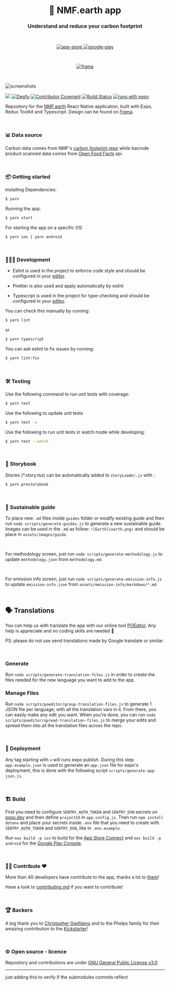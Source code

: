 <h1 align="center">🌱 NMF.earth app</h1>
<h3 align="center">Understand and reduce your carbon footprint</h3>

<br />

<p align="center">
  <a href="https://apps.apple.com/us/app/nmf-earth/id1494561829">
    <img alt="app-store" src="https://github.com/NotMyFaultEarth/nmf-app/blob/main/app-store.png" />
  </a>
  <a href="https://play.google.com/store/apps/details?id=nmf.earth">
    <img alt="google-play" src="https://github.com/NotMyFaultEarth/nmf-app/blob/main/play-store.png" />
  </a>
</p>

<br />

<p align="center">
  <a href="https://www.figma.com/community/file/967052407514062912">
    <img alt="figma" src="https://github.com/NotMyFaultEarth/nmf-app/blob/main/figma.png" />
  </a>
</p>

<br />

![screenshots](https://github.com/NotMyFaultEarth/nmf-app/blob/main/app-preview.png)

![](https://github.com/NMF-earth/nmf-app/workflows/Test%20CI/badge.svg)
[![Depfu](https://badges.depfu.com/badges/f3b06c819202baf2a14b3241cbf249c9/overview.svg)](https://depfu.com/repos/github/NotMyFaultEarth/nmf-app?project_id=10243)
[![Contributor Covenant](https://img.shields.io/badge/Contributor%20Covenant-v2.0%20adopted-ff69b4.svg)](code_of_conduct.md)
[![Build Status](https://img.shields.io/static/v1.svg?label=CSL&message=software%20against%20climate%20change&color=green?style=flat&logo=github)](https://github.com/climate-strike/license)
[![runs with expo](https://img.shields.io/badge/Runs%20with%20Expo-000.svg?style=flat-square&logo=EXPO&labelColor=f3f3f3&logoColor=000)](https://expo.io/)

Repository for the [NMF.earth](https://nmf.earth/) React Native application, built with Expo, Redux Toolkit and Typescript.
Design can be found on [Figma](https://www.figma.com/community/file/967052407514062912).

<br />

### 📊 Data source

Carbon data comes from NMF's [carbon footprint repo](https://github.com/NMF-earth/carbon-footprint) while barcode product scanned data comes from [Open Food Facts](https://world.openfoodfacts.org/) api.

<br />

### 📦 Getting started

Installing Dependencies:

```bash
$ yarn
```

Running the app:

```bash
$ yarn start
```

For starting the app on a specific OS:

```bash
$ yarn ios | yarn android
```

<br />

### 👩🏾‍💻 Development

- Eslint is used in the project to enforce code style and should be configured in your [editor](https://eslint.org/docs/user-guide/integrations).

- Prettier is also used and apply automatically by eslint

- Typescript is used in the project for type-checking and should be configured in your [editor](https://github.com/Microsoft/TypeScript/wiki/TypeScript-Editor-Support).

You can check this manually by running:

```bash
$ yarn lint
```

or

```bash
$ yarn typescript
```

You can ask eslint to fix issues by running:

```bash
$ yarn lint:fix
```

<br />

### 🛠 Testing

Use the following command to run unit tests with coverage:

```bash
$ yarn test
```

Use the following to update unit tests

```bash
$ yarn test -u
```

Use the following to run unit tests in watch mode while developing:

```bash
$ yarn test --watch
```

<br />

### 🎨 Storybook

Stories (\*.story.tsx) can be automatically added to `storyLoader.js` with :

```bash
$ yarn prestorybook
```

<br />

### 📗 Sustainable guide

To place new `.md` files inside `guides` folder or modify existing guide and then run `node scripts/generate-guides.js` to generate a new sustainable guide. Images can be used in the `.md` as follow: `![Earth](earth.png)` and should be place in `assets/images/guide`.

<br />

For methodology screen, just run `node scripts/generate-methodology.js` to update `methodology.json` from `methodology.md`.

<br />

For emission info screen, just run `node scripts/generate-emission-info.js` to update `emission-info.json` from `assets/emission-info/markdown/*.md`.

<br />

## 🗣 Translations

You can help us with translate the app with our online tool [POEditor](https://poeditor.com/join/project/0MbginCsWp). Any help is appreciate and no coding skills are needed 🤗

PS: please do not use send translations made by Google translate or similar.

<br />

### Generate

Run `node scripts/generate-translation-files.js` in order to create the files needed for the new language you want to add to the app.

### Manage Files

Run `node scripts/poeditor/group-translation-files.js` to generate 1 JSON file per language, with all the translation vars in it. From there, you can easily make any edit you want. When you're done, you can run `node scripts/poeditor/spread-translation-files.js` to merge your edits and spread them into all the translation files across the repo.

<br />

### 🚀 Deployment

Any tag starting with `v` will runs expo publish. During this step `app.example.json` is used to generate an `app.json` file for expo's deployment, this is done with the following script `scripts/generate-app-json.js`.

<br />

### 🏗 Build

First you need to configure `SENTRY_AUTH_TOKEN` and `SENTRY_DSN` secrets on [expo.dev](https://expo.dev/accounts/%5Baccount%5D/settings/secrets) and then define `projectId` in `app.config.js`. Then run `npm install dotenv` and place your secrets inside `.env` file that you need to create with `SENTRY_AUTH_TOKEN` and `SENTRY_DSN`, like in `.env.example`.

Run `eas build -p ios` to build for the [App Store Connect](https://appstoreconnect.apple.com) and `eas build -p android` for the [Google Play Console](https://play.google.com/console/developers).

<br />

### 👨‍💻 Contribute ❤️

More than 40 developers have contribute to the app, thanks a lot to [them](https://github.com/NMF-earth/nmf-app/graphs/contributors)!

Have a look to [contributing.md](https://github.com/NotMyFaultEarth/nmf-app/blob/main/contributing.md) if you want to contribute!

<br />

### 🏆 Backers

A big thank you to [Christopher Gwilliams](https://github.com/encima) and to the Phelps family for their amazing contribution to the [Kickstarter](https://www.kickstarter.com/projects/pierrebresson/not-my-fault)!

<br />

### ©️ Open source - licence

Repository and contributions are under [GNU General Public License v3.0](https://github.com/NotMyFaultEarth/nmf-app/blob/main/LICENSE)

----
just adding  this to verify if the submodules commits reflect
